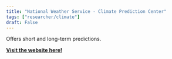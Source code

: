 ```yaml
---
title: "National Weather Service - Climate Prediction Center"
tags: ["researcher/climate"]
draft: False
---
```


Offers short and long-term predictions.

[**Visit the website here!**](https://www.cpc.ncep.noaa.gov/)

